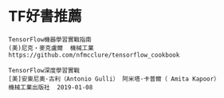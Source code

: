 # TF好書推薦
```
TensorFlow機器學習實戰指南
(美)尼克‧麥克盧爾  機械工業
https://github.com/nfmcclure/tensorflow_cookbook
```

```
TensorFlow深度學習實戰 
[美]安東尼奧·古利（Antonio Gulli） 阿米塔·卡普爾（ Amita Kapoor）
機械工業出版社  2019-01-08
```
```

```
